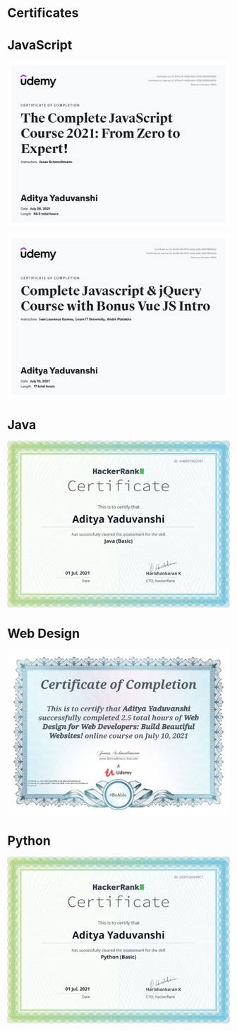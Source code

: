 # Certificates


# JavaScript

![](certi/JavaScript/javascript.jpg)



![](certi/JavaScript/javascript1.jpg)

# Java
![](certi/Java/java.png)
# Web Design
![](certi/Web-design/webdesign.jpg)

# Python
![](certi/Python/python.png)

